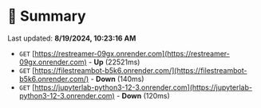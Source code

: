 # 📖 Summary
Last updated: **8/19/2024, 10:23:16 AM**

- `GET` [https://restreamer-09gx.onrender.com](https://restreamer-09gx.onrender.com) - **Up** (22521ms)
- `GET` [https://filestreambot-b5k6.onrender.com/](https://filestreambot-b5k6.onrender.com/) - **Down** (140ms)
- `GET` [https://jupyterlab-python3-12-3.onrender.com](https://jupyterlab-python3-12-3.onrender.com) - **Down** (120ms)
